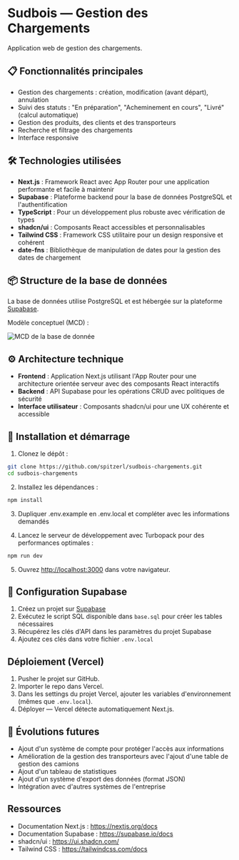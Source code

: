 # Sudbois — Gestion des Chargements

Application web de gestion des chargements.

## 📋 Fonctionnalités principales

- Gestion des chargements : création, modification (avant départ), annulation
- Suivi des statuts : "En préparation", "Acheminement en cours", "Livré" (calcul automatique)
- Gestion des produits, des clients et des transporteurs
- Recherche et filtrage des chargements
- Interface responsive

## 🛠️ Technologies utilisées

- **Next.js** : Framework React avec App Router pour une application performante et facile à maintenir
- **Supabase** : Plateforme backend pour la base de données PostgreSQL et l'authentification
- **TypeScript** : Pour un développement plus robuste avec vérification de types
- **shadcn/ui** : Composants React accessibles et personnalisables
- **Tailwind CSS** : Framework CSS utilitaire pour un design responsive et cohérent
- **date-fns** : Bibliothèque de manipulation de dates pour la gestion des dates de chargement

## 📦 Structure de la base de données

La base de données utilise PostgreSQL et est hébergée sur la plateforme [Supabase](https://supabase.com/).

Modèle conceptuel (MCD) :

![MCD de la base de donnée](https://i.imgur.com/H0oxjXX.png)

## ⚙️ Architecture technique

- **Frontend** : Application Next.js utilisant l'App Router pour une architecture orientée serveur avec des composants React interactifs
- **Backend** : API Supabase pour les opérations CRUD avec politiques de sécurité
- **Interface utilisateur** : Composants shadcn/ui pour une UX cohérente et accessible

## 🚀 Installation et démarrage

1. Clonez le dépôt :
```bash
git clone https://github.com/spitzerl/sudbois-chargements.git
cd sudbois-chargements
```

2. Installez les dépendances :
```bash
npm install
```

3. Dupliquer .env.example en .env.local et compléter avec les informations demandés

4. Lancez le serveur de développement avec Turbopack pour des performances optimales :
```bash
npm run dev
```

5. Ouvrez [http://localhost:3000](http://localhost:3000) dans votre navigateur.

## 💾 Configuration Supabase

1. Créez un projet sur [Supabase](https://supabase.com/)
2. Exécutez le script SQL disponible dans `base.sql` pour créer les tables nécessaires
3. Récupérez les clés d'API dans les paramètres du projet Supabase
4. Ajoutez ces clés dans votre fichier `.env.local`

## Déploiement (Vercel)

1. Pusher le projet sur GitHub.
2. Importer le repo dans Vercel.
3. Dans les settings du projet Vercel, ajouter les variables d'environnement (mêmes que `.env.local`).
4. Déployer — Vercel détecte automatiquement Next.js.

## 🔮 Évolutions futures

- Ajout d'un système de compte pour protéger l'accès aux informations
- Amélioration de la gestion des transporteurs avec l'ajout d'une table de gestion des camions
- Ajout d'un tableau de statistiques
- Ajout d'un système d'export des données (format JSON)
- Intégration avec d'autres systèmes de l'entreprise

## Ressources

- Documentation Next.js : https://nextjs.org/docs
- Documentation Supabase : https://supabase.io/docs
- shadcn/ui : https://ui.shadcn.com/
- Tailwind CSS : https://tailwindcss.com/docs
